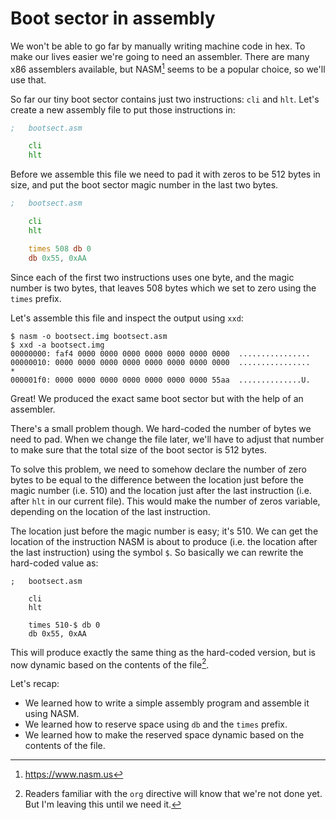 # Boot sector in assembly

We won't be able to go far by manually writing machine code in hex. To make our lives easier we're going to need an assembler. There are many x86 assemblers available, but NASM[^1] seems to be a popular choice, so we'll use that.

[^1]: https://www.nasm.us

So far our tiny boot sector contains just two instructions: `cli` and `hlt`. Let's create a new assembly file to put those instructions in:

```asm
;   bootsect.asm

    cli
    hlt
```

Before we assemble this file we need to pad it with zeros to be 512 bytes in size, and put the boot sector magic number in the last two bytes.

```asm
;   bootsect.asm

    cli
    hlt

    times 508 db 0
    db 0x55, 0xAA
```

Since each of the first two instructions uses one byte, and the magic number is two bytes, that leaves 508 bytes which we set to zero using the `times` prefix.

Let's assemble this file and inspect the output using `xxd`:

```
$ nasm -o bootsect.img bootsect.asm
$ xxd -a bootsect.img
00000000: faf4 0000 0000 0000 0000 0000 0000 0000  ................
00000010: 0000 0000 0000 0000 0000 0000 0000 0000  ................
*
000001f0: 0000 0000 0000 0000 0000 0000 0000 55aa  ..............U.
```

Great! We produced the exact same boot sector  but with the help of an assembler.

There's a small problem though. We hard-coded the number of bytes we need to pad. When we change the file later, we'll have to adjust that number to make sure that the total size of the boot sector is 512 bytes.

To solve this problem, we need to somehow declare the number of zero bytes to be equal to the difference between the location just before the magic number (i.e. 510) and the location just after the last instruction (i.e. after `hlt` in our current file). This would make the number of zeros variable, depending on the location of the last instruction.

The location just before the magic number is easy; it's 510. We can get the location of the instruction NASM is about to produce (i.e. the location after the last instruction) using the symbol `$`. So basically we can rewrite the hard-coded value as:

```
;   bootsect.asm

    cli
    hlt

    times 510-$ db 0
    db 0x55, 0xAA
```

This will produce exactly the same thing as the hard-coded version, but is now dynamic based on the contents of the file[^2].

[^2]: Readers familiar with the `org` directive will know that we're not done yet. But I'm leaving this until we need it.

Let's recap:
* We learned how to write a simple assembly program and assemble it using NASM.
* We learned how to reserve space using `db` and the `times` prefix.
* We learned how to make the reserved space dynamic based on the contents of the file.
